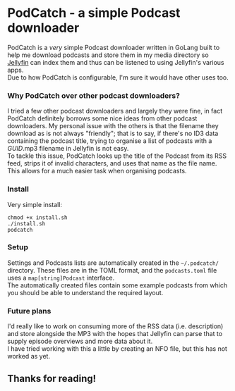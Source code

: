 # PodCatch - a simple Podcast downloader

PodCatch is a _very_ simple Podcast downloader written in GoLang built to help me download podcasts
and store them in my media directory so [Jellyfin](https://jellyfin.org/) can
index them and thus can be listened to using Jellyfin's various apps.  
Due to how PodCatch is configurable, I'm sure it would have other uses too.

### Why PodCatch over other podcast downloaders?
I tried a few other podcast downloaders and largely they were fine, in fact
PodCatch definitely borrows some nice ideas from other podcast downloaders. My
personal issue with the others is that the filename they download as is not always
"friendly"; that is to say, if there's no ID3 data containing the podcast title,
trying to organise a list of podcasts with a _GUID_.mp3 filename in Jellyfin is not easy.  
To tackle this issue, PodCatch looks up the title of the Podcast from its RSS feed,
strips it of invalid characters, and uses that name as the file name. This allows for a
much easier task when organising podcasts.

### Install
Very simple install:
```
chmod +x install.sh
./install.sh
podcatch
```

### Setup
Settings and Podcasts lists are automatically created in the  `~/.podcatch/` directory.
These files are in the TOML format, and the `podcasts.toml` file uses a `map[string]Podcast` interface.  
The automatically created files contain some example podcasts from which you should be able to understand the
required layout.

### Future plans
I'd really like to work on consuming more of the RSS data (i.e. description) and store alongside the MP3
with the hopes that Jellyfin can parse that to supply episode overviews and more data about it.  
I have tried working with this a little by creating an NFO file, but this has not worked as yet.

## Thanks for reading!
